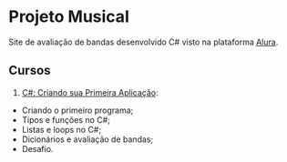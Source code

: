 # Projeto Musical
Site de avaliação de bandas desenvolvido C# visto na plataforma [Alura](alura.com.br).

## Cursos
1. [C#: Criando sua Primeira Aplicação](https://cursos.alura.com.br/certificate/5ea70bfc-901a-40af-b4b6-3f1608bdfcc3):
- Criando o primeiro programa;
- Tipos e funções no C#;
- Listas e loops no C#;
- Dicionários e avaliação de bandas;
- Desafio.
<br><br>